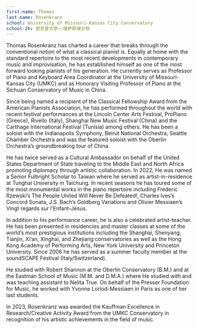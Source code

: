```yaml
---
first-name: Thomas
last-name: Rosenkranz
school: University of Missouri-Kansas City Conservatory
school-zh: 密苏里大学——堪萨斯城分校
---
```

Thomas Rosenkranz has charted a career that breaks through the conventional notion of what a classical pianist is. Equally at home with the standard repertoire to the most recent developments in contemporary music and improvisation, he has established himself as one of the most forward looking pianists of his generation. He currently serves as Professor of Piano and Keyboard Area Coordinator at the University of Missouri-Kansas City (UMKC) and as Honorary Visiting Professor of Piano at the Sichuan Conservatory of Music in China.  

Since being named a recipient of the Classical Fellowship Award from the American Pianists Association, he has performed throughout the world with recent festival performances at the Lincoln Center Arts Festival, ProPiano (Greece), Rivello (Italy), Shanghai New Music Festival (China) and the Carthage International Festival (Tunisia) among others. He has been a soloist with the Indianapolis Symphony, Beirut National Orchestra, Seattle Chamber Orchestra and was the featured soloist with the Oberlin Orchestra’s groundbreaking tour of China. 

He has twice served as a Cultural Ambassador on behalf of the United States Department of State traveling to the Middle East and North Africa promoting diplomacy through artistic collaboration. In 2022, He was named a Senior Fulbright Scholar to Taiwan where he served as artist-in-residence at Tunghai University in Taichung. In recent seasons he has toured some of the most monumental works in the piano repertoire including Frederic Rzewski’s The People United Will Never Be Defeated!, Charles Ives’s Concord Sonata, J.S. Bach’s Goldberg Variations and Olivier Messiaen’s Vingt regards sur l'Enfant-Jésus.

In addition to his performance career, he is also a celebrated artist-teacher. He has been presented in residencies and master classes at some of the world’s most prestigious institutions including the Shanghai, Shenyang, Tianjin, Xi’an, Xinghai, and Zhejiang conservatories as well as the Hong Kong Academy of Performing Arts, New York University and Princeton University.   Since 2006 he has served as a summer faculty member at the soundSCAPE Festival (Italy/Switzerland).

He studied with Robert Shannon at the Oberlin Conservatory (B.M.) and at the Eastman School of Music (M.M. and D.M.A.) where He studied with and was teaching assistant to Nelita True. On behalf of the Presser Foundation for Music, he worked with Yvonne Loriod-Messiaen in Paris as one of her last students. 

In 2023, Rosenkranz was awarded the Kauffman Excellence in Research/Creative Activity Award from the UMKC Conservatory in recognition of his artistic achievements in the field of music.